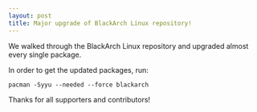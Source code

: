 ```yaml
---
layout: post
title: Major upgrade of BlackArch Linux repository!
---
```


We walked through the BlackArch Linux repository and upgraded almost every single package.

In order to get the updated packages, run:


`pacman -Syyu --needed --force blackarch`


Thanks for all supporters and contributors!